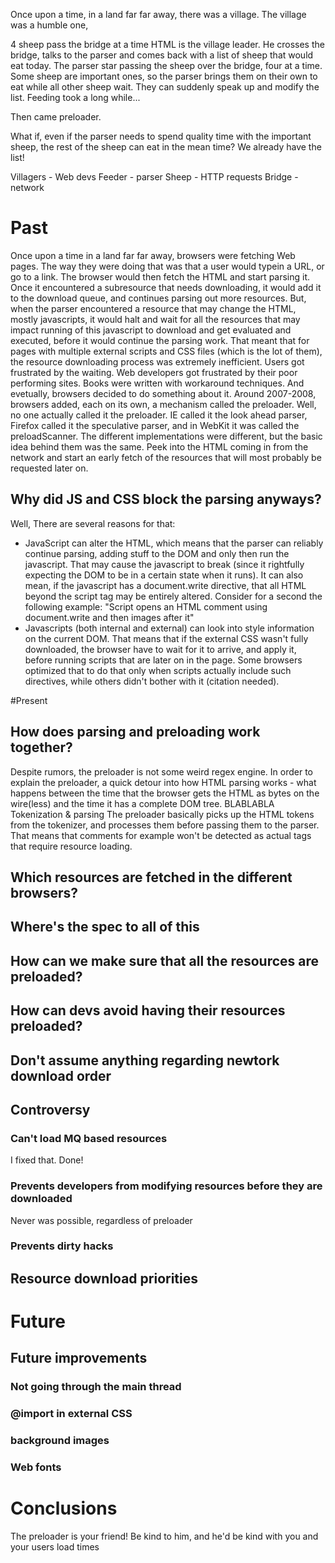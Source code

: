 Once upon a time, in a land far far away, there was a village.
The village was a humble one, 

4 sheep pass the bridge at a time
HTML is the village leader.
He crosses the bridge, talks to the parser and comes back with a list of
sheep that would eat today.
The parser star passing the sheep over the bridge, four at a time.
Some sheep are important ones, so the parser brings them on their own to
eat while all other sheep wait. They can suddenly speak up and modify
the list.
Feeding took a long while...

Then came preloader.

What if, even if the parser needs to spend quality time with the
important sheep, the rest of the sheep can eat in the mean time?
We already have the list!

Villagers - Web devs
Feeder - parser
Sheep - HTTP requests
Bridge - network


# Past
Once upon a time in a land far far away, browsers were fetching Web
pages.
The way they were doing that was that a user would typein a URL, or go
to a link. The browser would then fetch the HTML and start parsing it.
Once it encountered a subresource that needs downloading, it would add
it to the download queue, and continues parsing out more resources.
But, when the parser encountered a resource that may change the HTML,
mostly javascripts, it would halt and wait for all the resources that
may impact running of this javascript to download and get
evaluated and executed, before it would continue the parsing work.
That meant that for pages with multiple external scripts and CSS files
(which is the lot of them), the resource downloading process was
extremely inefficient.
Users got frustrated by the waiting. Web developers got frustrated by
their poor performing sites. Books were written with workaround
techniques.
And evetually, browsers decided to do something about it.
Around 2007-2008, browsers added, each on its own, a mechanism called
the preloader.
Well, no one actually called it the preloader. IE called it the
look ahead parser, Firefox called it the speculative parser, and in
WebKit it was called the preloadScanner.
The different implementations were different, but the basic idea behind
them was the same. Peek into the HTML coming in from the network and
start an early fetch of the resources that will most probably be requested later on.


## Why did JS and CSS block the parsing anyways?

Well, There are several reasons for that:
* JavaScript can alter the HTML, which means that the parser can
  reliably continue parsing, adding stuff to the DOM and only then run
the javascript. That may cause the javascript to break (since it
rightfully expecting the DOM to be in a certain state when it runs).
It can also mean, if the javascript has a document.write directive, that
all HTML beyond the script tag may be entirely altered.
Consider for a second the following example:
"Script opens an HTML comment using document.write and then images after
it"
* Javascripts (both internal and external) can look into style
  information on the current DOM. That means that if the external CSS
wasn't fully downloaded, the browser have to wait for it to arrive, and
apply it, before running scripts that are later on in the page.
Some browsers optimized that to do that only when scripts actually
include such directives, while others didn't bother with it (citation
needed).

#Present
## How does parsing and preloading work together?
Despite rumors, the preloader is not some weird regex engine.
In order to explain the preloader, a quick detour into how HTML parsing
works - what happens between the time that the browser gets the HTML as
bytes on the wire(less) and the time it has a complete DOM tree.
BLABLABLA
Tokenization & parsing
The preloader basically picks up the HTML tokens from the tokenizer, and
processes them before passing them to the parser.
That means that comments for example won't be detected as actual tags
that require resource loading. 

## Which resources are fetched in the different browsers?

## Where's the spec to all of this

## How can we make sure that all the resources are preloaded?

## How can devs avoid having their resources preloaded?

## Don't assume anything regarding newtork download order

## Controversy

### Can't load MQ based resources
I fixed that. Done!

### Prevents developers from modifying resources before they are downloaded
Never was possible, regardless of preloader

### Prevents dirty hacks

## Resource download priorities

# Future
## Future improvements
### Not going through the main thread
### @import in external CSS
### background images
### Web fonts

# Conclusions
The preloader is your friend! Be kind to him, and he'd be kind with you
and your users load times


